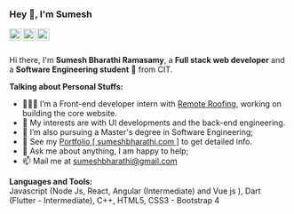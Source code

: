 
### Hey 👋, I'm Sumesh

<a href="https://www.linkedin.com/in/sumeshbharathi/">
  <img align="left" alt="Sumesh's LinkdeIn" width="22px" src="https://cdn.jsdelivr.net/npm/simple-icons@v3/icons/linkedin.svg" />
</a>
 
<a href="https://www.instagram.com/sumeshbharathi/">
  <img align="left" alt="Sumesh's Instagram" width="22px" src="https://cdn.jsdelivr.net/npm/simple-icons@v3/icons/instagram.svg" />
</a>
<a href="https://www.facebook.com/sumeshbharathi.r">
  <img align="left" alt="Sumesh's Facebook" width="22px" src="https://cdn.jsdelivr.net/npm/simple-icons@v3/icons/facebook.svg" />
</a>

<br />
<br />

Hi there, I'm **Sumesh Bharathi Ramasamy**, a **Full stack web developer** and a **Software Engineering student** 🚀 from CIT. 



**Talking about Personal Stuffs:**

- 👨🏽‍💻 I’m a Front-end developer intern with [Remote Roofing](https://www.remoteroofing.com/), working on building the core website.
- 🤔 My interests are with UI developments and the back-end engineering.
- 💼 I’m also pursuing a Master's degree in Software Engineering;
- 📝 See my [Portfolio [ sumeshbharathi.com ]](https://sumeshbharathi.com) to get detailed info.
- 💬 Ask me about anything, I am happy to help;
- 📫 Mail me at sumeshbharathi@gmail.com


**Languages and Tools:**  
Javascript (Node Js, React, Angular (Intermediate) and Vue js ),  Dart (Flutter - Intermediate), C++,
HTML5, CSS3 - Bootstrap 4




